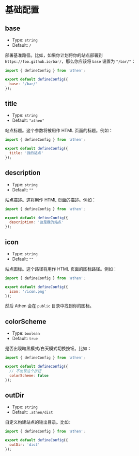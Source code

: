 # 基础配置

## base

- Type: `string`
- Default: `/`

部署基准路径。比如，如果你计划将你的站点部署到 `https://foo.github.io/bar/`，那么你应该将 `base` 设置为 `"/bar/"`：

```js
import { defineConfig } from 'athen';

export default defineConfig({
  base: '/bar/'
});
```

## title

- Type: `string`
- Default: `"athen"`

站点标题。这个参数将被用作 HTML 页面的标题。例如：

```js
import { defineConfig } from 'athen';

export default defineConfig({
  title: '我的站点'
});
```

## description

- Type: `string`
- Default: `""`

站点描述。这将用作 HTML 页面的描述。例如：

```js
import { defineConfig } from 'athen';

export default defineConfig({
  description: '这是我的站点'
});
```

## icon

- Type: `string`
- Default: `""`

站点图标。这个路径将用作 HTML 页面的图标路径。例如：

```js
import { defineConfig } from 'athen';

export default defineConfig({
  icon: '/icon.png'
});
```

然后 Athen 会在 `public` 目录中找到你的图标。

## colorScheme

- Type: `boolean`
- Default: `true`

是否出现暗黑模式/白天模式切换按钮。比如：

```js
import { defineConfig } from 'athen';

export default defineConfig({
  // 不出现这个按钮
  colorScheme: false
});
```

## outDir

- Type: `string`
- Default: `.athen/dist`

自定义构建站点的输出目录。比如:

```js
import { defineConfig } from 'athen';

export default defineConfig({
  outDir: 'dist'
});
```
